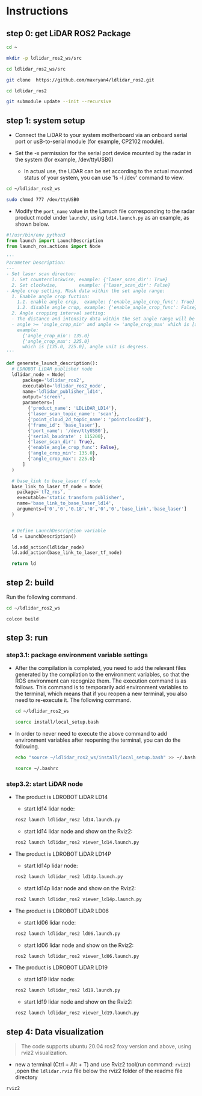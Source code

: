 # Instructions

## step 0: get LiDAR ROS2 Package
```bash
cd ~

mkdir -p ldlidar_ros2_ws/src

cd ldlidar_ros2_ws/src

git clone  https://github.com/maxryan4/ldlidar_ros2.git

cd ldlidar_ros2

git submodule update --init --recursive
```
## step 1: system setup
- Connect the LiDAR to your system motherboard via an onboard serial port or usB-to-serial module (for example, CP2102 module).

- Set the -x permission for the serial port device mounted by the radar in the system (for example, /dev/ttyUSB0)

  - In actual use, the LiDAR can be set according to the actual mounted status of your system, you can use 'ls -l /dev' command to view.

``` bash
cd ~/ldlidar_ros2_ws

sudo chmod 777 /dev/ttyUSB0
```
- Modify the `port_name` value in the Lanuch file corresponding to the radar product model under `launch/`, using `ld14.launch.py` as an example, as shown below.

```py
#!/usr/bin/env python3
from launch import LaunchDescription
from launch_ros.actions import Node

'''
Parameter Description:
---
- Set laser scan directon: 
  1. Set counterclockwise, example: {'laser_scan_dir': True}
  2. Set clockwise,        example: {'laser_scan_dir': False}
- Angle crop setting, Mask data within the set angle range:
  1. Enable angle crop fuction:
    1.1. enable angle crop,  example: {'enable_angle_crop_func': True}
    1.2. disable angle crop, example: {'enable_angle_crop_func': False}
  2. Angle cropping interval setting:
  - The distance and intensity data within the set angle range will be set to 0.
  - angle >= 'angle_crop_min' and angle <= 'angle_crop_max' which is [angle_crop_min, angle_crop_max], unit is degress.
    example:
      {'angle_crop_min': 135.0}
      {'angle_crop_max': 225.0}
      which is [135.0, 225.0], angle unit is degress.
'''

def generate_launch_description():
  # LDROBOT LiDAR publisher node
  ldlidar_node = Node(
      package='ldlidar_ros2',
      executable='ldlidar_ros2_node',
      name='ldlidar_publisher_ld14',
      output='screen',
      parameters=[
        {'product_name': 'LDLiDAR_LD14'},
        {'laser_scan_topic_name': 'scan'},
        {'point_cloud_2d_topic_name': 'pointcloud2d'},
        {'frame_id': 'base_laser'},
        {'port_name': '/dev/ttyUSB0'},
        {'serial_baudrate' : 115200},
        {'laser_scan_dir': True},
        {'enable_angle_crop_func': False},
        {'angle_crop_min': 135.0},
        {'angle_crop_max': 225.0}
      ]
  )

  # base_link to base_laser tf node
  base_link_to_laser_tf_node = Node(
    package='tf2_ros',
    executable='static_transform_publisher',
    name='base_link_to_base_laser_ld14',
    arguments=['0','0','0.18','0','0','0','base_link','base_laser']
  )


  # Define LaunchDescription variable
  ld = LaunchDescription()

  ld.add_action(ldlidar_node)
  ld.add_action(base_link_to_laser_tf_node)

  return ld
```

## step 2: build

Run the following command.

```bash
cd ~/ldlidar_ros2_ws

colcon build
```
## step 3: run

### step3.1: package environment variable settings

- After the compilation is completed, you need to add the relevant files generated by the compilation to the environment variables, so that the ROS environment can recognize them. The execution command is as follows. This command is to temporarily add environment variables to the terminal, which means that if you reopen a new terminal, you also need to re-execute it. The following command.
  
  ```bash
  cd ~/ldlidar_ros2_ws
  
  source install/local_setup.bash
  ```
  
- In order to never need to execute the above command to add environment variables after reopening the terminal, you can do the following.

  ```bash
  echo "source ~/ldlidar_ros2_ws/install/local_setup.bash" >> ~/.bashrc
  
  source ~/.bashrc
  ```
### step3.2: start LiDAR node

- The product is LDROBOT LiDAR LD14
  - start ld14 lidar node:
  ``` bash
  ros2 launch ldlidar_ros2 ld14.launch.py
  ```
  - start ld14 lidar node and show on the Rviz2:
  ``` bash
  ros2 launch ldlidar_ros2 viewer_ld14.launch.py
  ```

- The product is LDROBOT LiDAR LD14P
  - start ld14p lidar node:
  ``` bash
  ros2 launch ldlidar_ros2 ld14p.launch.py
  ```
  - start ld14p lidar node and show on the Rviz2:
  ``` bash
  ros2 launch ldlidar_ros2 viewer_ld14p.launch.py
  ```

- The product is LDROBOT LiDAR LD06
  - start ld06 lidar node:
  ``` bash
  ros2 launch ldlidar_ros2 ld06.launch.py
  ```
  - start ld06 lidar node and show on the Rviz2:
  ``` bash
  ros2 launch ldlidar_ros2 viewer_ld06.launch.py
  ```

- The product is LDROBOT LiDAR LD19
  - start ld19 lidar node:
  ``` bash
  ros2 launch ldlidar_ros2 ld19.launch.py
  ```
  - start ld19 lidar node and show on the Rviz2:
  ``` bash
  ros2 launch ldlidar_ros2 viewer_ld19.launch.py
  ```

## step 4: Data visualization

> The code supports ubuntu 20.04 ros2 foxy version and above, using rviz2 visualization.

- new a terminal (Ctrl + Alt + T) and use Rviz2 tool(run command: `rviz2`) ,open the `ldlidar.rviz` file below the rviz2 folder of the readme file directory
```bash
rviz2
```
